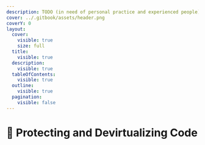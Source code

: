 ```yaml
---
description: TODO (in need of personal practice and experienced people)
cover: ../.gitbook/assets/header.png
coverY: 0
layout:
  cover:
    visible: true
    size: full
  title:
    visible: true
  description:
    visible: true
  tableOfContents:
    visible: true
  outline:
    visible: true
  pagination:
    visible: false
---
```


# 🥚 Protecting and Devirtualizing Code

